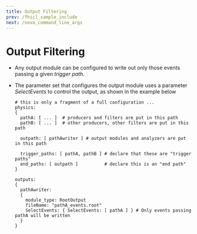 ```yaml
---
title: Output Filtering
prev: /fhicl_sample_include
next: /nova_command_line_args
---
```


Output Filtering
================

* Any output module can be configured to write out only those events passing a given *trigger path*.
* The parameter set that configures the output module uses a parameter _SelectEvents_ to control the output,
  as shown in the example below

      # this is only a fragment of a full configuration ...
      physics:
      {
        pathA: [ ... ]  # producers and filters are put in this path
        pathB: [ ... ]  # other producers, other filters are put in this path

        outpath: [ pathAwriter ] # output modules and analyzers are put in this path

        trigger_paths: [ pathA, pathB ] # declare that these are "trigger paths"
        end_paths: [ outpath ]          # declare this is an "end path"
      }

      outputs:
      {
        pathAwriter:
        {
          module_type: RootOutput
          fileName: "pathA_events.root"
          SelectEvents: { SelectEvents: [ pathA ] } # Only events passing pathA will be written
        }
      }
